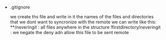 * .gitignore

    we create ths file and write in it the names of the files and directories that we dont want to syncronize with the remote
    we can write like this:
    **/neveringit : all files anywhere in the structure
    !firstdirectory/neveringit : we negate the deny adn allow this file to be sent remote

